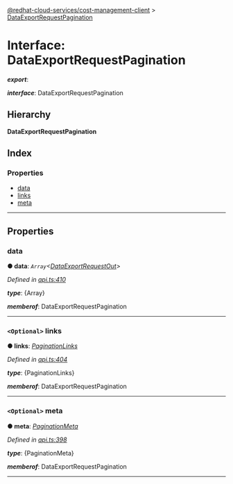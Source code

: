 [@redhat-cloud-services/cost-management-client](../README.md) > [DataExportRequestPagination](../interfaces/dataexportrequestpagination.md)

# Interface: DataExportRequestPagination

*__export__*: 

*__interface__*: DataExportRequestPagination

## Hierarchy

**DataExportRequestPagination**

## Index

### Properties

* [data](dataexportrequestpagination.md#data)
* [links](dataexportrequestpagination.md#links)
* [meta](dataexportrequestpagination.md#meta)

---

## Properties

<a id="data"></a>

###  data

**● data**: *`Array`<[DataExportRequestOut](../modules/dataexportrequestout.md)>*

*Defined in [api.ts:410](https://github.com/RedHatInsights/javascript-clients/blob/master/packages/cost-management/api.ts#L410)*

*__type__*: {Array}

*__memberof__*: DataExportRequestPagination

___
<a id="links"></a>

### `<Optional>` links

**● links**: *[PaginationLinks](paginationlinks.md)*

*Defined in [api.ts:404](https://github.com/RedHatInsights/javascript-clients/blob/master/packages/cost-management/api.ts#L404)*

*__type__*: {PaginationLinks}

*__memberof__*: DataExportRequestPagination

___
<a id="meta"></a>

### `<Optional>` meta

**● meta**: *[PaginationMeta](paginationmeta.md)*

*Defined in [api.ts:398](https://github.com/RedHatInsights/javascript-clients/blob/master/packages/cost-management/api.ts#L398)*

*__type__*: {PaginationMeta}

*__memberof__*: DataExportRequestPagination

___

